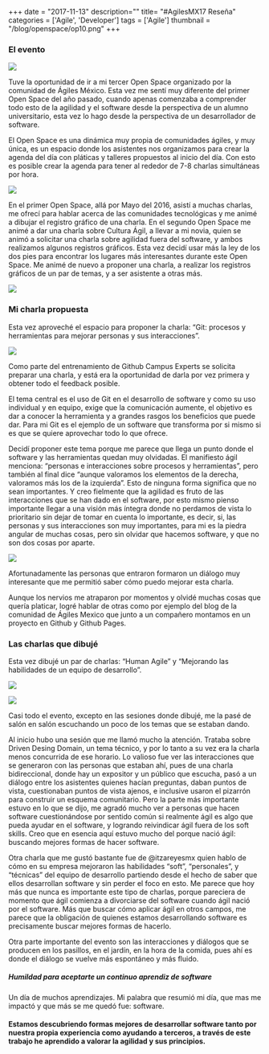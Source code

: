+++
date = "2017-11-13"
description=""
title= "#AgilesMX17 Reseña"
categories = ['Agile', 'Developer']
tags = ['Agile']
thumbnail = "/blog/openspace/op10.png"
+++

### El evento

![](/blog/openspace/op1.jpg)

Tuve la oportunidad de ir a mi tercer Open Space organizado por la comunidad de Ágiles México. Esta vez me sentí muy diferente del primer Open Space del año pasado, cuando apenas comenzaba a comprender todo esto de la agilidad y el software desde la perspectiva de un alumno universitario, esta vez lo hago desde la perspectiva de un desarrollador de software.

El Open Space es una dinámica muy propia de comunidades ágiles, y muy única, es un espacio donde los asistentes nos organizamos para crear la agenda del día con pláticas y talleres propuestos al inicio del día. Con esto es posible crear la agenda para tener al rededor de 7-8 charlas simultáneas por hora.

![](/blog/openspace/op4.jpg)

En el primer Open Space, allá por Mayo del 2016, asistí a muchas charlas, me ofrecí para hablar acerca de las comunidades tecnológicas y me animé a dibujar el registro gráfico de una charla. En el segundo Open Space me animé a dar una charla sobre Cultura Ágil, a llevar a mi novia, quien se animó a solicitar una charla sobre agilidad fuera del software, y ambos realizamos algunos registros gráficos. Esta vez decidí usar más la ley de los dos pies para encontrar los lugares más interesantes durante este Open Space. Me animé de nuevo a proponer una charla, a realizar los registros gráficos de un par de temas, y a ser asistente a otras más.

![](/blog/openspace/op7.png)

### Mi charla propuesta

Esta vez aproveché el espacio para proponer la charla: “Git: procesos y herramientas para mejorar personas y sus interacciones”.

![](/blog/openspace/op5.jpg)

Como parte del entrenamiento de Github Campus Experts se solicita preparar una charla, y está era la oportunidad de darla por vez primera y obtener todo el feedback posible.

El tema central es el uso de Git en el desarrollo de software y como su uso individual y en equipo, exige que la comunicación aumente, el objetivo es dar a conocer la herramienta y a grandes rasgos los beneficios que puede dar. Para mi Git es el ejemplo de un software que transforma por si mismo si es que se quiere aprovechar todo lo que ofrece.

Decidí proponer este tema porque me parece que llega un punto donde el software y las herramientas quedan muy olvidadas. El manifiesto ágil menciona: “personas e interacciones sobre procesos y herramientas”, pero también al final dice “aunque valoramos los elementos de la derecha, valoramos más los de la izquierda”. Esto de ninguna forma significa que no sean importantes. Y creo fielmente que la agilidad es fruto de las interacciones que se han dado en el software, por esto mismo pienso importante llegar a una visión más íntegra donde no perdamos de vista lo prioritario sin dejar de tomar en cuenta lo importante, es decir, si, las personas y sus interacciones son muy importantes, para mi es la piedra angular de muchas cosas, pero sin olvidar que hacemos software, y que no son dos cosas por aparte.

![](/blog/openspace/op6.jpg)

Afortunadamente las personas que entraron formaron un diálogo muy interesante que me permitió saber cómo puedo mejorar esta charla.

Aunque los nervios me atraparon por momentos y olvidé muchas cosas que quería platicar, logré hablar de otras como por ejemplo del blog de la comunidad de Ágiles Mexico que junto a un compañero montamos en un proyecto en Github y Github Pages.

### Las charlas que dibujé

Esta vez dibujé un par de charlas: “Human Agile” y “Mejorando las habilidades de un equipo de desarrollo”.

![](/blog/openspace/op8.png)

![](/blog/openspace/op9.png)

Casi todo el evento, excepto en las sesiones donde dibujé, me la pasé de salón en salón escuchando un poco de los temas que se estaban dando.

Al inicio hubo una sesión que me llamó mucho la atención. Trataba sobre Driven Desing Domain, un tema técnico, y por lo tanto a su vez era la charla menos concurrida de ese horario. Lo valioso fue ver las interacciones que se generaron con las personas que estaban ahí, pues de una charla bidireccional, donde hay un expositor y un público que escucha, pasó a un diálogo entre los asistentes quienes hacían preguntas, daban puntos de vista, cuestionaban puntos de vista ajenos, e inclusive usaron el pizarrón para construir un esquema comunitario. Pero la parte más importante estuvo en lo que se dijo, me agradó mucho ver a personas que hacen software cuestionándose por sentido común si realmente ágil es algo que pueda ayudar en el software, y logrando reivindicar ágil fuera de los soft skills. Creo que en esencia aquí estuvo mucho del porque nació ágil: buscando mejores formas de hacer software.

Otra charla que me gustó bastante fue de @itzareyesmx quien hablo de cómo en su empresa mejoraron las habilidades “soft”, “personales”, y “técnicas” del equipo de desarrollo partiendo desde el hecho de saber que ellos desarrollan software y sin perder el foco en esto. Me parece que hoy más que nunca es importante este tipo de charlas, porque pareciera de momento que ágil comienza a divorciarse del software cuando ágil nació por el software. Más que buscar cómo aplicar ágil en otros campos, me parece que la obligación de quienes estamos desarrollando software es precisamente buscar mejores formas de hacerlo.

Otra parte importante del evento son las interacciones y diálogos que se producen en los pasillos, en el jardín, en la hora de la comida, pues ahí es donde el diálogo se vuelve más espontáneo y más fluido.

##### Humildad para aceptarte un continuo aprendiz de software

Un día de muchos aprendizajes. Mi palabra que resumió mi día, que mas me impactó y que más se me quedó fue: software.

#### Estamos descubriendo formas mejores de desarrollar software tanto por nuestra propia experiencia como ayudando a terceros, a través de este trabajo he aprendido a valorar la agilidad y sus principios.

